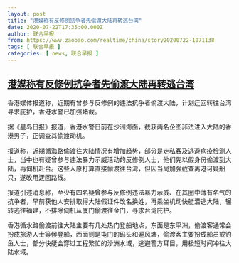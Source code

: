 ```yaml
---
layout: post
title: "港媒称有反修例抗争者先偷渡大陆再转逃台湾"
date: 2020-07-22T17:35:00.000Z
author: 联合早报
from: https://www.zaobao.com/realtime/china/story20200722-1071138
tags: [ 联合早报 ]
categories: [ news, 联合早报 ]
---
```

<!--1595439300000-->
[港媒称有反修例抗争者先偷渡大陆再转逃台湾](https://www.zaobao.com/realtime/china/story20200722-1071138)
------

<div>
<p>香港媒体报道称，近期有曾参与反修例的违法抗争者偷渡大陆，计划迂回转往台湾寻求庇护，香港水警已加强堵截。</p><p>据《星岛日报》报道，香港水警日前在沙洲海面，截获两名企图非法进入大陆的香港男子，正调查其偷渡动机。</p><p>报道称，近期循海路偷渡往大陆情况有增加趋势，部分是走私客及逃避病疫检测人士，当中也有疑曾参与违法暴力示威活动的反修例人士，他们先以假身份偷渡到大陆，再伺机赴台。这些人原打算直接偷渡往台湾，但因当局加强截查离港可疑船只，遂改用迂回路线。</p><section id="imu"><div id="dfp-ad-imu1-wrapper" class="dfp-tag-wrapper"><div id="dfp-ad-imu1" class="dfp-tag-wrapper"></div></div></section><p>报道引述消息称，至少有四名疑曾参与反修例违法暴力示威、在其圈中薄有名气的抗争者，早前获他人安排取得大陆假证件改名换姓，再乘坐机动快艇潜逃大陆，辗转逃往福建，不排除伺机从厦门偷渡往金门，寻求台湾庇护。</p><p>香港循水路偷渡前往大陆主要有几处热门登船地点，东面是东平洲，偷渡客通常会扮成旅游人士等候登船，西面则是屯门的码头和避风塘，偷渡客主要扮成船员或钓鱼人士，部分快艇会穿过工程繁忙的沙洲水域，逃避警方耳目，用极短时间冲往大陆水域。</p><div id="innity-in-post"></div><div id="dfp-ad-midarticlespecial-wrapper" class="dfp-tag-wrapper"><div id="dfp-ad-midarticlespecial" class="dfp-tag-wrapper"></div></div>
</div>
